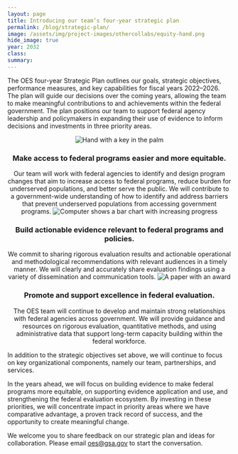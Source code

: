 ```yaml
---
layout: page	
title: Introducing our team’s four-year strategic plan
permalink: /blog/strategic-plan/	
image: /assets/img/project-images/othercollabs/equity-hand.png
hide_image: true
year: 2032
class:	
summary: 	
---
```


The OES four-year Strategic Plan outlines our goals, strategic objectives, performance measures, and key capabilities for fiscal years 2022–2026. The plan will guide our decisions over the coming years, allowing the team to make meaningful contributions to and achievements within the federal government. The plan positions our team to support federal agency leadership and policymakers in expanding their use of evidence to inform decisions and investments in three priority areas.

<center>
  <img src="{{ '/assets/img/project-images/othercollabs/equity-hand.png' | prepend: site.baseurl }}" alt="Hand with a key in the palm">
  <h3>Make access to federal programs easier and more equitable.</h3>
Our team will work with federal agencies to identify and design program changes that aim to increase access to federal programs, reduce burden for underserved populations, and better serve the public. We will contribute to a government-wide understanding of how to identify and address barriers that prevent underserved populations from accessing government programs.

  <img src="{{ '/assets/img/project-images/othercollabs/evidence-icon.png' | prepend: site.baseurl }}" alt="Computer shows a bar chart with increasing progress">
  <h3>Build actionable evidence relevant to federal programs and policies.</h3>
We commit to sharing rigorous evaluation results and actionable operational and methodological recommendations with relevant audiences in a timely manner. We will clearly and accurately share evaluation findings using a variety of dissemination and communication tools.

  <img src="{{ '/assets/img/project-images/othercollabs/excellence-icon.png' | prepend: site.baseurl }}" alt="A paper with an award">
  <h3>Promote and support excellence in federal evaluation.</h3>
The OES team will continue to develop and maintain strong relationships with federal agencies across government. We will provide guidance and resources on rigorous evaluation, quantitative methods, and using administrative data that support long-term capacity building within the federal workforce. 
</center>

In addition to the strategic objectives set above, we will continue to focus on key organizational components, namely our team, partnerships, and services. 

In the years ahead, we will focus on building evidence to make federal programs more equitable, on supporting evidence application and use, and strengthening the federal evaluation ecosystem. By investing in these priorities, we will concentrate impact in priority areas where we have comparative advantage, a proven track record of success, and the opportunity to create meaningful change.

We welcome you to share feedback on our strategic plan and ideas for collaboration. Please email <a href="mailto:oes@gsa.gov?subject=Partnering with OES: Project Idea">oes@gsa.gov</a> to start the conversation. 
